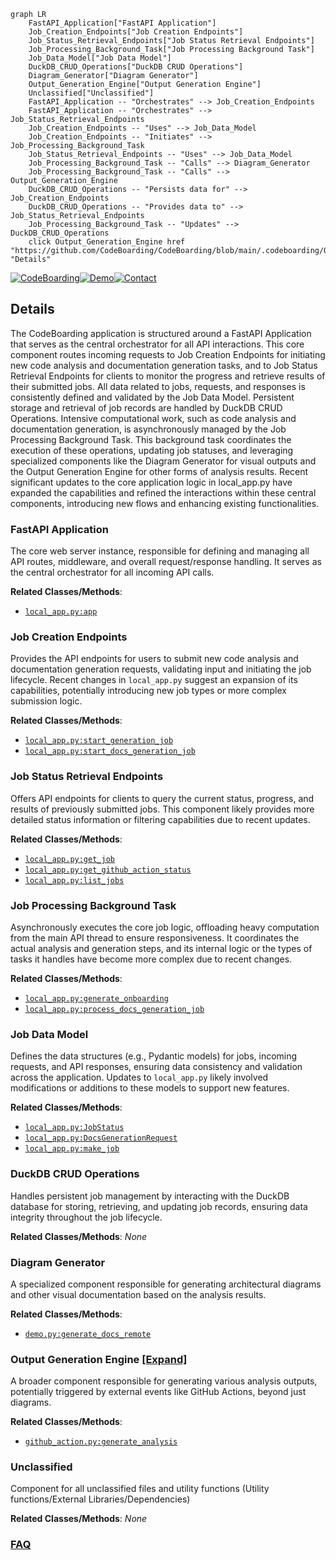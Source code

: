 ```mermaid
graph LR
    FastAPI_Application["FastAPI Application"]
    Job_Creation_Endpoints["Job Creation Endpoints"]
    Job_Status_Retrieval_Endpoints["Job Status Retrieval Endpoints"]
    Job_Processing_Background_Task["Job Processing Background Task"]
    Job_Data_Model["Job Data Model"]
    DuckDB_CRUD_Operations["DuckDB CRUD Operations"]
    Diagram_Generator["Diagram Generator"]
    Output_Generation_Engine["Output Generation Engine"]
    Unclassified["Unclassified"]
    FastAPI_Application -- "Orchestrates" --> Job_Creation_Endpoints
    FastAPI_Application -- "Orchestrates" --> Job_Status_Retrieval_Endpoints
    Job_Creation_Endpoints -- "Uses" --> Job_Data_Model
    Job_Creation_Endpoints -- "Initiates" --> Job_Processing_Background_Task
    Job_Status_Retrieval_Endpoints -- "Uses" --> Job_Data_Model
    Job_Processing_Background_Task -- "Calls" --> Diagram_Generator
    Job_Processing_Background_Task -- "Calls" --> Output_Generation_Engine
    DuckDB_CRUD_Operations -- "Persists data for" --> Job_Creation_Endpoints
    DuckDB_CRUD_Operations -- "Provides data to" --> Job_Status_Retrieval_Endpoints
    Job_Processing_Background_Task -- "Updates" --> DuckDB_CRUD_Operations
    click Output_Generation_Engine href "https://github.com/CodeBoarding/CodeBoarding/blob/main/.codeboarding/Output_Generation_Engine.md" "Details"
```

[![CodeBoarding](https://img.shields.io/badge/Generated%20by-CodeBoarding-9cf?style=flat-square)](https://github.com/CodeBoarding/CodeBoarding)[![Demo](https://img.shields.io/badge/Try%20our-Demo-blue?style=flat-square)](https://www.codeboarding.org/diagrams)[![Contact](https://img.shields.io/badge/Contact%20us%20-%20contact@codeboarding.org-lightgrey?style=flat-square)](mailto:contact@codeboarding.org)

## Details

The CodeBoarding application is structured around a FastAPI Application that serves as the central orchestrator for all API interactions. This core component routes incoming requests to Job Creation Endpoints for initiating new code analysis and documentation generation tasks, and to Job Status Retrieval Endpoints for clients to monitor the progress and retrieve results of their submitted jobs. All data related to jobs, requests, and responses is consistently defined and validated by the Job Data Model. Persistent storage and retrieval of job records are handled by DuckDB CRUD Operations. Intensive computational work, such as code analysis and documentation generation, is asynchronously managed by the Job Processing Background Task. This background task coordinates the execution of these operations, updating job statuses, and leveraging specialized components like the Diagram Generator for visual outputs and the Output Generation Engine for other forms of analysis results. Recent significant updates to the core application logic in local_app.py have expanded the capabilities and refined the interactions within these central components, introducing new flows and enhancing existing functionalities.

### FastAPI Application
The core web server instance, responsible for defining and managing all API routes, middleware, and overall request/response handling. It serves as the central orchestrator for all incoming API calls.


**Related Classes/Methods**:

- <a href="https://github.com/CodeBoarding/CodeBoarding/blob/main/local_app.py" target="_blank" rel="noopener noreferrer">`local_app.py:app`</a>


### Job Creation Endpoints
Provides the API endpoints for users to submit new code analysis and documentation generation requests, validating input and initiating the job lifecycle. Recent changes in `local_app.py` suggest an expansion of its capabilities, potentially introducing new job types or more complex submission logic.


**Related Classes/Methods**:

- <a href="https://github.com/CodeBoarding/CodeBoarding/blob/main/local_app.py" target="_blank" rel="noopener noreferrer">`local_app.py:start_generation_job`</a>
- <a href="https://github.com/CodeBoarding/CodeBoarding/blob/main/local_app.py" target="_blank" rel="noopener noreferrer">`local_app.py:start_docs_generation_job`</a>


### Job Status Retrieval Endpoints
Offers API endpoints for clients to query the current status, progress, and results of previously submitted jobs. This component likely provides more detailed status information or filtering capabilities due to recent updates.


**Related Classes/Methods**:

- <a href="https://github.com/CodeBoarding/CodeBoarding/blob/main/local_app.py" target="_blank" rel="noopener noreferrer">`local_app.py:get_job`</a>
- <a href="https://github.com/CodeBoarding/CodeBoarding/blob/main/local_app.py" target="_blank" rel="noopener noreferrer">`local_app.py:get_github_action_status`</a>
- <a href="https://github.com/CodeBoarding/CodeBoarding/blob/main/local_app.py" target="_blank" rel="noopener noreferrer">`local_app.py:list_jobs`</a>


### Job Processing Background Task
Asynchronously executes the core job logic, offloading heavy computation from the main API thread to ensure responsiveness. It coordinates the actual analysis and generation steps, and its internal logic or the types of tasks it handles have become more complex due to recent changes.


**Related Classes/Methods**:

- <a href="https://github.com/CodeBoarding/CodeBoarding/blob/main/local_app.py" target="_blank" rel="noopener noreferrer">`local_app.py:generate_onboarding`</a>
- <a href="https://github.com/CodeBoarding/CodeBoarding/blob/main/local_app.py" target="_blank" rel="noopener noreferrer">`local_app.py:process_docs_generation_job`</a>


### Job Data Model
Defines the data structures (e.g., Pydantic models) for jobs, incoming requests, and API responses, ensuring data consistency and validation across the application. Updates to `local_app.py` likely involved modifications or additions to these models to support new features.


**Related Classes/Methods**:

- <a href="https://github.com/CodeBoarding/CodeBoarding/blob/main/local_app.py" target="_blank" rel="noopener noreferrer">`local_app.py:JobStatus`</a>
- <a href="https://github.com/CodeBoarding/CodeBoarding/blob/main/local_app.py" target="_blank" rel="noopener noreferrer">`local_app.py:DocsGenerationRequest`</a>
- <a href="https://github.com/CodeBoarding/CodeBoarding/blob/main/local_app.py" target="_blank" rel="noopener noreferrer">`local_app.py:make_job`</a>


### DuckDB CRUD Operations
Handles persistent job management by interacting with the DuckDB database for storing, retrieving, and updating job records, ensuring data integrity throughout the job lifecycle.


**Related Classes/Methods**: _None_

### Diagram Generator
A specialized component responsible for generating architectural diagrams and other visual documentation based on the analysis results.


**Related Classes/Methods**:

- <a href="https://github.com/CodeBoarding/CodeBoarding/blob/main/demo.py" target="_blank" rel="noopener noreferrer">`demo.py:generate_docs_remote`</a>


### Output Generation Engine [[Expand]](./Output_Generation_Engine.md)
A broader component responsible for generating various analysis outputs, potentially triggered by external events like GitHub Actions, beyond just diagrams.


**Related Classes/Methods**:

- <a href="https://github.com/CodeBoarding/CodeBoarding/blob/main/github_action.py" target="_blank" rel="noopener noreferrer">`github_action.py:generate_analysis`</a>


### Unclassified
Component for all unclassified files and utility functions (Utility functions/External Libraries/Dependencies)


**Related Classes/Methods**: _None_



### [FAQ](https://github.com/CodeBoarding/GeneratedOnBoardings/tree/main?tab=readme-ov-file#faq)
